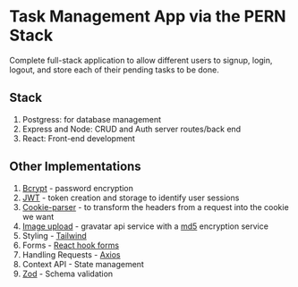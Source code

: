 # Task Management App via the PERN Stack

Complete full-stack application to allow different users to signup, login, logout, and store each of their pending tasks to be done.

## Stack

1. Postgress: for database management
2. Express and Node: CRUD and Auth server routes/back end
3. React: Front-end development

## Other Implementations

1. [Bcrypt](https://www.npmjs.com/package/bcrypt) - password encryption
2. [JWT](https://www.npmjs.com/package/jsonwebtoken) - token creation and storage to identify user sessions
3. [Cookie-parser](https://www.npmjs.com/package/cookie-parser) - to transform the headers from a request into the cookie we want
4. [Image upload](https://gravatar.com/) - gravatar api service with a [md5](https://www.npmjs.com/package/md5) encryption service
5. Styling - [Tailwind](https://tailwindcss.com/)
6. Forms - [React hook forms](https://react-hook-form.com/)
7. Handling Requests - [Axios](https://www.npmjs.com/package/axios)
8. Context API - State management
9. [Zod](https://www.npmjs.com/package/zod) - Schema validation
